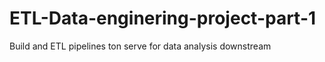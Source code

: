# ETL-Data-enginering-project-part-1
Build and ETL pipelines ton serve for data analysis downstream
